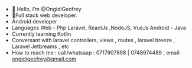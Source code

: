 - 👋 Hello, I’m @OngidiGeofrey
- 👀Full stack web developer. 
- Android developer
- Languages 
    Web - Php Laravel, ReactJs ,NodeJS, VueJs
    Android - Java 
- Currently learning Kotlin
- Conversant with laravel controllers, views , routes , laravel breeze , Laravel Jetbreams , etc
-  How to reach me : call/whatsaap : 0717907898 | 0748974489 ,  email: ongidigeofrey@gmail.com

<!---
OngidiGeofrey/OngidiGeofrey is a ✨ special ✨ repository because its `README.md` (this file) appears on your GitHub profile.
You can click the Preview link to take a look at your changes.
--->
